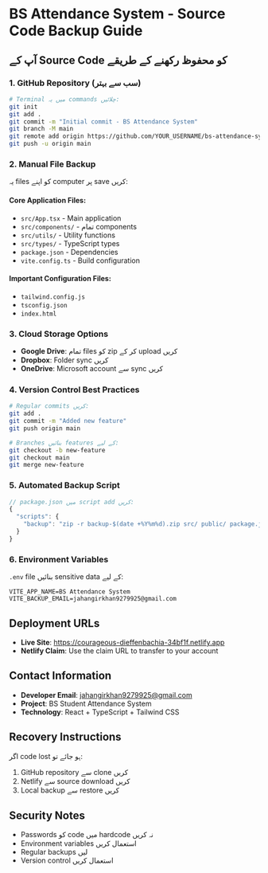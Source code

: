 # BS Attendance System - Source Code Backup Guide

## آپ کے Source Code کو محفوظ رکھنے کے طریقے

### 1. GitHub Repository (سب سے بہتر)
```bash
# Terminal میں یہ commands چلائیں:
git init
git add .
git commit -m "Initial commit - BS Attendance System"
git branch -M main
git remote add origin https://github.com/YOUR_USERNAME/bs-attendance-system.git
git push -u origin main
```

### 2. Manual File Backup
یہ files کو اپنے computer پر save کریں:

#### Core Application Files:
- `src/App.tsx` - Main application
- `src/components/` - تمام components
- `src/utils/` - Utility functions
- `src/types/` - TypeScript types
- `package.json` - Dependencies
- `vite.config.ts` - Build configuration

#### Important Configuration Files:
- `tailwind.config.js`
- `tsconfig.json`
- `index.html`

### 3. Cloud Storage Options
- **Google Drive**: تمام files کو zip کر کے upload کریں
- **Dropbox**: Folder sync کریں
- **OneDrive**: Microsoft account سے sync کریں

### 4. Version Control Best Practices
```bash
# Regular commits کریں:
git add .
git commit -m "Added new feature"
git push origin main

# Branches بنائیں features کے لیے:
git checkout -b new-feature
git checkout main
git merge new-feature
```

### 5. Automated Backup Script
```javascript
// package.json میں script add کریں:
{
  "scripts": {
    "backup": "zip -r backup-$(date +%Y%m%d).zip src/ public/ package.json"
  }
}
```

### 6. Environment Variables
`.env` file بنائیں sensitive data کے لیے:
```
VITE_APP_NAME=BS Attendance System
VITE_BACKUP_EMAIL=jahangirkhan9279925@gmail.com
```

## Deployment URLs
- **Live Site**: https://courageous-dieffenbachia-34bf1f.netlify.app
- **Netlify Claim**: Use the claim URL to transfer to your account

## Contact Information
- **Developer Email**: jahangirkhan9279925@gmail.com
- **Project**: BS Student Attendance System
- **Technology**: React + TypeScript + Tailwind CSS

## Recovery Instructions
اگر code lost ہو جائے تو:
1. GitHub repository سے clone کریں
2. Netlify سے source download کریں
3. Local backup سے restore کریں

## Security Notes
- Passwords کو code میں hardcode نہ کریں
- Environment variables استعمال کریں
- Regular backups لیں
- Version control استعمال کریں